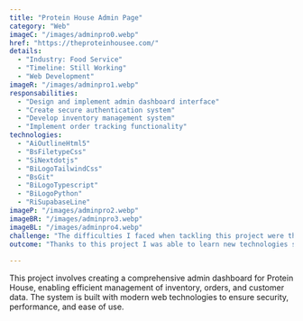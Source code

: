 ```yaml
---
title: "Protein House Admin Page"
category: "Web"
imageC: "/images/adminpro0.webp"
href: "https://theproteinhousee.com/"
details:
  - "Industry: Food Service"
  - "Timeline: Still Working"
  - "Web Development"
imageR: "/images/adminpro1.webp"
responsabilities:
  - "Design and implement admin dashboard interface"
  - "Create secure authentication system"
  - "Develop inventory management system"
  - "Implement order tracking functionality"
technologies:
  - "AiOutlineHtml5"
  - "BsFiletypeCss"
  - "SiNextdotjs"
  - "BiLogoTailwindCss"
  - "BsGit"
  - "BiLogoTypescript"
  - "BiLogoPython"
  - "RiSupabaseLine"
imageP: "/images/adminpro2.webp"
imageBR: "/images/adminpro3.webp"
imageBL: "/images/adminpro4.webp"
challenge: "The difficulties I faced when tackling this project were the implementation of the supabase api, and the implementation of user authentication, as I had no experience with these technologies, but thanks to the supabase documentation and the nextjs documentation I was able to implement them successfully. Also the downloading of the songs was a challenge since I didn't know how to do it."
outcome: "Thanks to this project I was able to learn new technologies such as supabase, react-query, and nextjs. I was also able to improve my backend skills, and learn new techniques to download songs from youtube."
    
---
```


This project involves creating a comprehensive admin dashboard for Protein House, enabling efficient management of inventory, orders, and customer data. The system is built with modern web technologies to ensure security, performance, and ease of use.
